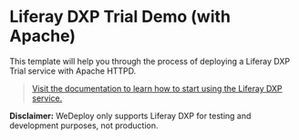 # Liferay DXP Trial Demo (with Apache)

This template will help you through the process of deploying a Liferay DXP Trial service with Apache HTTPD.

> [Visit the documentation to learn how to start using the Liferay DXP service.](https://wedeploy.com/docs/deploy/deploying-liferay-dxp/)

**Disclaimer:** WeDeploy only supports Liferay DXP for testing and development purposes, not production.
